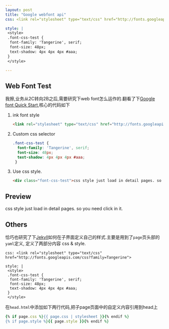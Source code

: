 ```yaml
---
layout: post
title: "Google webfont api"
css: <link rel="stylesheet" type="text/css" href="http://fonts.googleapis.com/css?family=Tangerine">

style: |
 <style>
 .font-css-test {
  font-family: 'Tangerine', serif;
  font-size: 48px;
  text-shadow: 4px 4px 4px #aaa;
 }
 </style>

---
```


## Web Font Test
我擦,业务从2C转向2B之后,需要研究下web font怎么运作的.翻看了下[Google font Quick Start][1],核心的代码如下

1. ink font style

	```html
	<link rel="stylesheet" type="text/css" href="http://fonts.googleapis.com/css?family=Tangerine">
	```

2. Custom css selector

	```css
	.font-css-test {
	  font-family: 'Tangerine', serif;
	  font-size: 48px;
	  text-shadow: 4px 4px 4px #aaa;
	 }
	```

3. Use css style.

	```html
	<div class="font-css-test">css style just load in detail pages. so you need click in it.</div>
	```

## Preview
<div class="font-css-test">css style just load in detail pages. so you need click in it.</div>


## Others
恰巧也研究了下[Jekyll][2]如何在子界面定义自己的样式.主要是用到了`page`页头部的`yaml`定义, 定义了两部分内容
css & style.

```
css: <link rel="stylesheet" type="text/css" href="http://fonts.googleapis.com/css?family=Tangerine">

style: |
 <style>
 .font-css-test {
  font-family: 'Tangerine', serif;
  font-size: 48px;
  text-shadow: 4px 4px 4px #aaa;
 }
 </style>
```

在`head.html`中添加如下两行代码,把子page页面中的自定义内容引用到head上

```ruby
{% if page.css %}{{ page.css | stylesheet }}{% endif %}
{% if page.style %}{{ page.style }}{% endif %}
```

[1]: https://developers.google.com/fonts/docs/getting_started?csw=1#Quick_Start
[2]: http://jekyllrb.com/